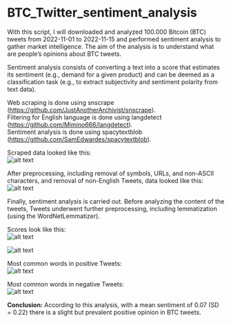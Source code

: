 # BTC_Twitter_sentiment_analysis

With this script, I will downloaded and analyzed 100.000 Bitcoin (BTC) tweets from 2022-11-01 to 2022-11-15 and performed sentiment analysis to gather market intelligence. The aim of the analysis is to understand what are people’s opinions about BTC tweets. 

Sentiment analysis consists of converting a text into a score that estimates its sentiment (e.g., demand for a given product) and can be deemed as a classification task (e.g., to extract subjectivity and sentiment polarity from text data).

Web scraping is done using snscrape (https://github.com/JustAnotherArchivist/snscrape). \
Filtering for English language is done using langdetect (https://github.com/Mimino666/langdetect). \
Sentiment analysis is done using spacytextblob (https://github.com/SamEdwardes/spacytextblob).

Scraped data looked like this: \
![alt text](https://github.com/THouwe/BTC_Twitter_sentiment_analysis/blob/master/noPreproc.JPG?raw=true)

After preprocessing, including removal of symbols, URLs, and non-ASCII characters, and removal of non-English Tweets, data looked like this: \
![alt text](https://github.com/THouwe/BTC_Twitter_sentiment_analysis/blob/master/preproc2.JPG?raw=true)

Finally, sentiment analysis is carried out.
Before analyzing the content of the tweets, Tweets underwent further preprocessing, including lemmatization (using the WordNetLemmatizer).

Scores look like this: \
![alt text](https://github.com/THouwe/BTC_Twitter_sentiment_analysis/blob/master/sentiment2.JPG?raw=true)

![alt text](https://github.com/THouwe/BTC_Twitter_sentiment_analysis/blob/master/sentiment3.JPG?raw=true)

Most common words in positive Tweets: \
![alt text](https://github.com/THouwe/BTC_Twitter_sentiment_analysis/blob/master/positiveWords.JPG?raw=true)

Most common words in negative Tweets: \
![alt text](https://github.com/THouwe/BTC_Twitter_sentiment_analysis/blob/master/negativeWords.JPG?raw=true)

**Conclusion:** According to this analysis, with a mean sentiment of 0.07 (SD = 0.22) there is a slight but prevalent positive opinion in BTC tweets.